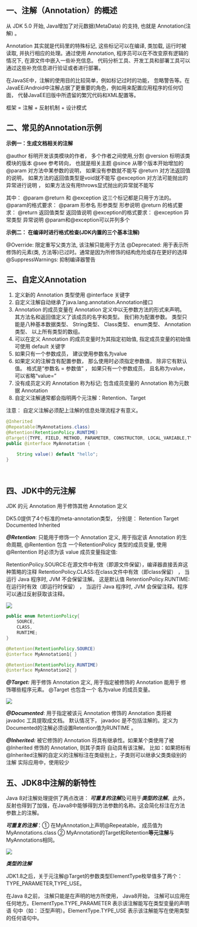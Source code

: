 ## 一、注解（Annotation）的概述

从 JDK 5.0 开始, Java增加了对元数据(MetaData) 的支持, 也就是 Annotation(注解) 。

Annotation 其实就是代码里的特殊标记, 这些标记可以在编译, 类加载, 运行时被读取, 并执行相应的处理。通过使用 Annotation, 程序员可以在不改变原有逻辑的情况下, 在源文件中嵌入一些补充信息。 代码分析工具、开发工具和部署工具可以通过这些补充信息进行验证或者进行部署。

在JavaSE中，注解的使用目的比较简单，例如标记过时的功能， 忽略警告等。在JavaEE/Android中注解占据了更重要的角色，例如用来配置应用程序的任何切面， 代替JavaEE旧版中所遗留的繁冗代码和XML配置等。    

框架 = 注解 + 反射机制 + 设计模式

## 二、常见的Annotation示例 

**示例一：生成文档相关的注解**

@author 标明开发该类模块的作者， 多个作者之间使用,分割 
@version 标明该类模块的版本 
@see 参考转向， 也就是相关主题 
@since 从哪个版本开始增加的 
@param 对方法中某参数的说明， 如果没有参数就不能写 
@return 对方法返回值的说明， 如果方法的返回值类型是void就不能写 
@exception 对方法可能抛出的异常进行说明 ， 如果方法没有用throws显式抛出的异常就不能写

其中：
@param @return 和 @exception 这三个标记都是只用于方法的。
@param的格式要求： @param 形参名 形参类型 形参说明 
@return 的格式要求： @return 返回值类型 返回值说明 
@exception的格式要求： @exception 异常类型 异常说明 
@param和@exception可以并列多个 

**示例二： 在编译时进行格式检查(JDK内置的三个基本注解)** 

@Override: 限定重写父类方法, 该注解只能用于方法 
@Deprecated: 用于表示所修饰的元素(类, 方法等)已过时。通常是因为所修饰的结构危险或存在更好的选择 @SuppressWarnings: 抑制编译器警告                  

## 三、自定义Annotation 

1. 定义新的 Annotation 类型使用 @interface 关键字    
2. 自定义注解自动继承了java.lang.annotation.Annotation接口    
3. Annotation 的成员变量在 Annotation 定义中以无参数方法的形式来声明。 其方法名和返回值定义了该成员的名字和类型。 我们称为配置参数。 类型只能是八种基本数据类型、 String类型、 Class类型、 enum类型、 Annotation类型、 以上所有类型的数组。    
4. 可以在定义 Annotation 的成员变量时为其指定初始值, 指定成员变量的初始值可使用 default 关键字    
5. 如果只有一个参数成员， 建议使用参数名为value    
6. 如果定义的注解含有配置参数， 那么使用时必须指定参数值， 除非它有默认值。 格式是“参数名 = 参数值” ， 如果只有一个参数成员， 且名称为value， 可以省略“value=”    
7. 没有成员定义的 Annotation 称为标记; 包含成员变量的 Annotation 称为元数据 Annotation 
8. 自定义注解通常都会指明两个元注解：Retention、Target   

注意： 自定义注解必须配上注解的信息处理流程才有意义。

~~~java
@Inherited
@Repeatable(MyAnnotations.class)
@Retention(RetentionPolicy.RUNTIME)
@Target({TYPE, FIELD, METHOD, PARAMETER, CONSTRUCTOR, LOCAL_VARIABLE,TYPE_PARAMETER,TYPE_USE})
public @interface MyAnnotation {

    String value() default "hello";
}
~~~

​    

## 四、JDK中的元注解 

JDK 的元 Annotation 用于修饰其他 Annotation 定义    

DK5.0提供了4个标准的meta-annotation类型， 
分别是： Retention   Target    Documented    Inherited    

***@Retention***: 只能用于修饰一个 Annotation 定义, 用于指定该 Annotation 的生命周期, @Rentention 包含
                      一个RetentionPolicy 类型的成员变量, 使用 @Rentention 时必须为该 value 成员变量指定值:

RetentionPolicy.SOURCE:在源文件中有效（即源文件保留），编译器直接丢弃这种策略的注释            RetentionPolicy.CLASS:在class文件中有效（即class保留） ， 当运行 Java 程序时, JVM 不会保留注解。 这是默认值 RetentionPolicy.RUNTIME:在运行时有效（即运行时保留） ， 当运行 Java 程序时, JVM 会保留注释。程序可以通过反射获取该注释。        

![](C:\Users\咫尺天涯\Pictures\QQ浏览器截图\Snipaste_2020-04-22_10-18-39.png)

~~~java
public enum RetentionPolicy{
	SOURCE,
	CLASS,
	RUNTIME;
}

@Retention(RetentionPolicy.SOURCE)
@interface MyAnnotation1{ }

@Retention(RetentionPolicy.RUNTIME)
@interface MyAnnotation2{ }
~~~

***@Target:*** 用于修饰 Annotation 定义, 用于指定被修饰的 Annotation 能用于 修饰哪些程序元素。 @Target 也包含一个
                名为value 的成员变量。    

![](C:\Users\咫尺天涯\Pictures\QQ浏览器截图\Snipaste_2020-04-22_10-19-42.png)



***@Documented***: 用于指定被该元 Annotation 修饰的 Annotation 类将被 javadoc 工具提取成文档。 默认情况下， javadoc 
			   是不包括注解的。定义为Documented的注解必须设置Retention值为RUNTIME 。
                             

***@Inherited:*** 被它修饰的 Annotation 将具有继承性。如果某个类使用了被 @Inherited 修饰的 Annotation, 则其子类将
                     自动具有该注解。
		     比如：如果把标有@Inherited注解的自定义的注解标注在类级别上，子类则可以继承父类类级别的注解 
		     实际应用中，使用较少    

## 五、JDK8中注解的新特性 

Java 8对注解处理提供了两点改进： ***可重复的注解***及可用于***类型的注解***。此外， 反射也得到了加强，在Java8中能够得到方法参数的名称。这会简化标注在方法 参数上的注解。

***可重复的注解***：① 在MyAnnotation上声明@Repeatable，成员值为MyAnnotations.class
			 ② MyAnnotation的Target和Retention**等元注解**与MyAnnotations相同。

![](C:\Users\咫尺天涯\Pictures\QQ浏览器截图\Snipaste_2020-04-22_10-21-09.png)

***类型的注解***

JDK1.8之后，关于元注解@Target的参数类型ElementType枚举值多了两个： TYPE_PARAMETER,TYPE_USE。

在Java 8之前， 注解只能是在声明的地方所使用， Java8开始， 注解可以应用在任何地方。ElementType.TYPE_PARAMETER 表示该注解能写在类型变量的声明语 句中（如： 泛型声明）。ElementType.TYPE_USE 表示该注解能写在使用类型的任何语句中。

